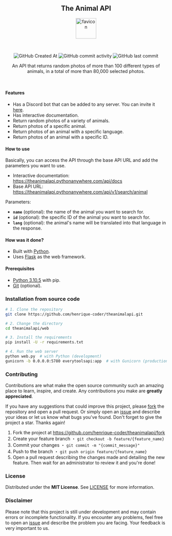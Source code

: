 <h2 align="center">The Animal API</h2>

<p align="center">
    <img src="static/favicon_256x.ico" alt="favicon" width="64" height="64">
</p>

<br>

<p align="center">
    <img src="https://img.shields.io/github/created-at/henrique-coder/theanimalapi?style=for-the-badge&logoColor=white&labelColor=gray&color=white" alt="GitHub Created At">
    <img src="https://img.shields.io/github/commit-activity/m/henrique-coder/theanimalapi?style=for-the-badge&logoColor=white&labelColor=gray&color=white" alt="GitHub commit activity">
    <img src="https://img.shields.io/github/last-commit/henrique-coder/theanimalapi?style=for-the-badge&logoColor=white&labelColor=gray&color=white" alt="GitHub last commit">
</p>

<p align="center">
    An API that returns random photos of more than 100 different types of animals, in a total of more than 80,000 selected photos.
</p>

<br>

#### Features
- Has a Discord bot that can be added to any server. You can invite it [here](https://discord.com/api/oauth2/authorize?client_id=1109094043423608853&permissions=2048&scope=bot%20applications.commands).
- Has interactive documentation.
- Return random photos of a variety of animals.
- Return photos of a specific animal.
- Return photos of an animal with a specific language.
- Return photos of an animal with a specific ID.

#### How to use

Basically, you can access the API through the base API URL and add the parameters you want to use.

- Interactive documentation: https://theanimalapi.pythonanywhere.com/api/docs
- Base API URL: https://theanimalapi.pythonanywhere.com/api/v1/search/animal

Parameters:

- **`name`** (optional): the name of the animal you want to search for.
- **`id`** (optional): the specific ID of the animal you want to search for.
- **`lang`** (optional): the animal's name will be translated into that language in the response.

#### How was it done?

- Built with [Python](https://www.python.org).
- Uses [Flask](https://flask.palletsprojects.com) as the web framework.

#### Prerequisites

- [Python 3.10.5](https://www.python.org/downloads/release/python-3105) with pip.
- [Git](https://gitforwindows.org) (optional).

### Installation from source code

```bash
# 1. Clone the repository
git clone https://github.com/henrique-coder/theanimalapi.git

# 2. Change the directory
cd theanimalapi/web

# 3. Install the requirements
pip install -U -r requirements.txt

# 4. Run the web server
python web.py  # with Python (development)
gunicorn -b 0.0.0.0:5780 everytoolsapi:app  # with Gunicorn (production)
```

### Contributing

Contributions are what make the open source community such an amazing place to learn, inspire, and create. Any contributions you make are **greatly appreciated**.

If you have any suggestions that could improve this project, please [fork](https://github.com/henrique-coder/theanimalapi/fork) the repository and open a pull request. Or simply open an [issue](https://github.com/henrique-coder/theanimalapi/issues/new) and describe your ideas or let us know what bugs you've found. Don't forget to give the project a star. Thanks again!

1. Fork the project at https://github.com/henrique-coder/theanimalapi/fork
2. Create your feature branch ・ `git checkout -b feature/{feature_name}`
3. Commit your changes ・ `git commit -m "{commit_message}"`
4. Push to the branch ・ `git push origin feature/{feature_name}`
5. Open a pull request describing the changes made and detailing the new feature. Then wait for an administrator to review it and you're done!

### License

Distributed under the **MIT License**. See [LICENSE](https://github.com/henrique-coder/theanimalapi/blob/main/LICENSE) for more information.

### Disclaimer

Please note that this project is still under development and may contain errors or incomplete functionality. If you encounter any problems, feel free to open an [issue](https://github.com/henrique-coder/theanimalapi/issues/new) and describe the problem you are facing. Your feedback is very important to us.